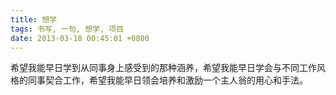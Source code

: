 ```yaml
---
title: 想学
tags: 书写, 一句, 想学, 项目
date: 2013-03-18 00:45:01 +0800
---
```



希望我能早日学到从同事身上感受到的那种涵养，希望我能早日学会与不同工作风格的同事契合工作，希望我能早日领会培养和激励一个主人翁的用心和手法。


